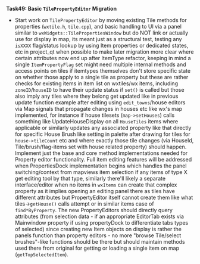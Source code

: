**Task49: Basic `TilePropertyEditor` Migration**
- Start work on `TilePropertyEditor` by moving existing Tile methods for properties (`wxtile.h`, `tile.cpp`), and basic handling to UI via a panel similar to `wxWidgets::TilePropertiesWindow` but do NOT link or actually use for display in map, its meant just as a structural test, testing any `isXXXX` flag/status lookup by using Item properties or dedicated states, etc in project_qt when possible to make later migration more clear where certain attributes now end up after ItemType refactor, keeping in mind a single `ItemPropertyFlag` set might need multiple internal methods and access points on tiles if itemtypes themselves don't store specific state on whether those apply to a single tile as property but these are rather checks for existing items in item list on wxtiles/wx items, including `zoneID`/`houseID` to have their update status if `set()` is called but those also imply any tiles where they belong get updated like in previous update function example after editing using `edit_towns`/house editors via Map signals that propagate changes in houses etc like wx's map implemented, for instance if house tilesets (`map->setHouses`) calls something like UpdateHouseDisplay on all `HouseTiles` items where applicable or similarly updates any associated property like that directly for specific House Brush like setting in palette after drawing for tiles for `house->tileCount` etc and where exactly those tile changes (via HouseId, Tile/brush/flag-items set with house related property) should happen. Implement just the base and core method implementations needed for Property editor functionality. Full item editing features will be addressed when PropertiesDock implementation begins which handles the panel switching/context from mapviews item selection if any items of type X get editing tool by that type, similarly there'll likely a separate interface/editor when no items in `wxItems` can create that complex property as it implies opening an editing panel there as tiles have different attributes but PropertyEditor itself cannot create them like what tiles->`getHouse()` calls attempt or in similar items case of `find*ByProperty`. The new PropertyEditors should directly query attributes (from selection data - if an appropriate EditorTab exists via Mainwindow property if using propertyDock to differentiate tabs types of selected) since creating new Item objects on display is rather the panels function than property editors - no more "browse Tile/select brushes"-like functions should be there but should maintain methods used there from original for getting or loading a single item on map (`getTopSelectedItem`).
